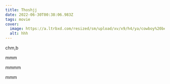```yaml
---
title: Thoshjj
date: 2022-06-30T00:38:06.983Z
tags: movie
cover:
  image: https://a.ltrbxd.com/resized/sm/upload/xv/x9/h4/ya/cowboy%20bebop-1200-1200-675-675-crop-000000.jpg
  alt: hhh
---
```

chm,b

mmm



mmmm



mmm